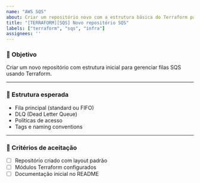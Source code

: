 ```yaml
---
name: "AWS SQS"
about: Criar um repositório novo com a estrutura básica do Terraform para um AWS SQS
title: "[TERRAFORM][SQS] Novo repositório SQS"
labels: ["terraform", "sqs", "infra"]
assignees: ''
---
```


### 🎯 Objetivo

Criar um novo repositório com estrutura inicial para gerenciar filas SQS usando Terraform.

---

### 🧩 Estrutura esperada

- Fila principal (standard ou FIFO)
- DLQ (Dead Letter Queue)
- Políticas de acesso
- Tags e naming conventions

---

### 🧪 Critérios de aceitação

- [ ] Repositório criado com layout padrão
- [ ] Módulos Terraform configurados
- [ ] Documentação inicial no README
